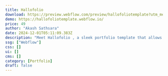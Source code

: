 ```yaml
---
title: Hallofolio
download: https://preview.webflow.com/preview/hallofoliotemplate?utm_medium=preview_link&utm_source=designer&utm_content=hallofoliotemplate&preview=ac04e6ae7688fbf274a8db3b62297090&locale=en&workflow=preview
demo: https://hallofoliotemplate.webflow.io/
price: 49
author: "Akash Sathsara"
date: 2024-12-01T05:11:09.383Z
description: "Meet Hallofolio , a sleek portfolio template that allows you to effortlessly showcase your projects and services."
ssg: ["Webflow"]
css: []
ui: []
cms: []
category: [Portfolio]
draft: false
---
```

